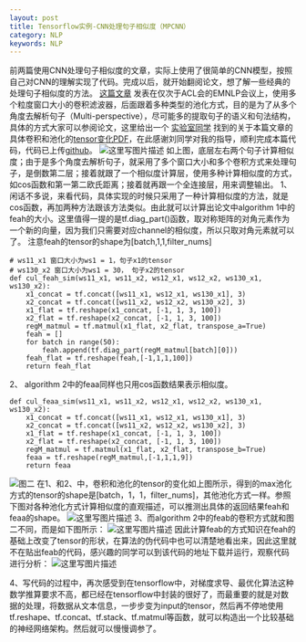 ```yaml
---
layout: post
title: Tensorflow实例-CNN处理句子相似度（MPCNN）
category: NLP
keywords: NLP
---
```

前两篇使用CNN处理句子相似度的文章，实际上使用了很简单的CNN模型，按照自己对CNN的理解实现了代码。完成以后，就开始翻阅论文，想了解一些经典的处理句子相似度的方法。 [这篇文章](https://pdfs.semanticscholar.org/0f69/24633c56832b91836b69aedfd024681e427c.pdf) 发表在仅次于ACL会的EMNLP会议上，使用多个粒度窗口大小的卷积滤波器，后面跟着多种类型的池化方式，目的是为了从多个角度去解析句子（Multi-perspective），尽可能多的提取句子的语义和句法结构，具体的方式大家可以参阅论文，这里给出一个 [实验室同学](http://my.csdn.net/liuchonge) 找到的关于本篇文章的具体卷积和池化的[tensor变化PDF](http://pan.baidu.com/s/1nvHOso5)，在此感谢刘同学对我的指导，顺利完成本篇代码，代码已上传[github](https://github.com/Irvinglove/MP-CNN-Tensorflow-sentence-similarity)。
	![这里写图片描述](http://img.blog.csdn.net/20170410205914337)
	如上图，底层左右两个句子计算相似度；由于是多个角度去解析句子，就采用了多个窗口大小和多个卷积方式来处理句子，是倒数第二层；接着就跟了一个相似度计算层，使用多种计算相似度的方式，如cos函数和第一第二欧氏距离；接着就再跟一个全连接层，用来调整输出。
	1、闲话不多说，来看代码，具体实现的时候只采用了一种计算相似度的方法，就是cos函数，再加两种方法跟该方法类似。由此就可以计算出论文中algorithm 1中的feah的大小。这里值得一提的是tf.diag_part()函数，取对称矩阵的对角元素作为一个新的向量，因为我们只需要对应channel的相似度，所以只取对角元素就可以了。
	注意feah的tensor的shape为[batch,1,1,filter_nums]
	

```
# ws11_x1 窗口大小为ws1 = 1，句子x1的tensor
# ws130_x2 窗口大小为ws1 = 30， 句子x2的tensor
def cul_feah_sim(ws11_x1, ws11_x2, ws12_x1, ws12_x2, ws130_x1, ws130_x2):
    x1_concat = tf.concat([ws11_x1, ws12_x1, ws130_x1], 3)
    x2_concat = tf.concat([ws11_x2, ws12_x2, ws130_x2], 3)
    x1_flat = tf.reshape(x1_concat, [-1, 1, 3, 100])
    x2_flat = tf.reshape(x2_concat, [-1, 1, 3, 100])
    regM_matmul = tf.matmul(x1_flat, x2_flat, transpose_a=True)
    feah = []
    for batch in range(50):
        feah.append(tf.diag_part(regM_matmul[batch][0]))
    feah_flat = tf.reshape(feah,[-1,1,1,100])
    return feah_flat
```
2、 algorithm 2中的feaa同样也只用cos函数结果表示相似度。

```
def cul_feaa_sim(ws11_x1, ws11_x2, ws12_x1, ws12_x2, ws130_x1, ws130_x2):
    x1_concat = tf.concat([ws11_x1, ws12_x1, ws130_x1], 3)
    x2_concat = tf.concat([ws11_x2, ws12_x2, ws130_x2], 3)
    x1_flat = tf.reshape(x1_concat, [-1, 1, 3, 100])
    x2_flat = tf.reshape(x2_concat, [-1, 1, 3, 100])
    regM_matmul = tf.matmul(x1_flat, x2_flat, transpose_b=True)
    feaa = tf.reshape(regM_matmul,[-1,1,1,9])
    return feaa
```
![图二](http://img.blog.csdn.net/20170410211221637)
在1、和2、中，卷积和池化的tensor的变化如上图所示，得到的max池化方式的tensor的shape是[batch，1，1，filter_nums]，其他池化方式一样。参照下图对各种池化方式计算相似度的直观描述，可以推测出具体的返回结果feah和feaa的shape。
![这里写图片描述](http://img.blog.csdn.net/20170410213011566)
3、而algorithm 2中的feab的卷积方式就和图二不同，而是如下图所示：
![这里写图片描述](http://img.blog.csdn.net/20170410213223958)
因此计算feab的方式知识在feah的基础上改变了tensor的形状，在算法的伪代码中也可以清楚地看出来，因此这里就不在贴出feab的代码，感兴趣的同学可以到该代码的地址下载并运行，观察代码进行分析：
![这里写图片描述](http://img.blog.csdn.net/20170410213502246)

4、写代码的过程中，再次感受到在tensorflow中，对梯度求导、最优化算法这种数学推算要求不高，都已经在tensorflow中封装的很好了，而最重要的就是对数据的处理，将数据从文本信息，一步步变为input的tensor，然后再不停地使用tf.reshape、tf.concat、tf.stack、tf.matmul等函数，就可以构造出一个比较基础的神经网络架构。然后就可以慢慢调参了。